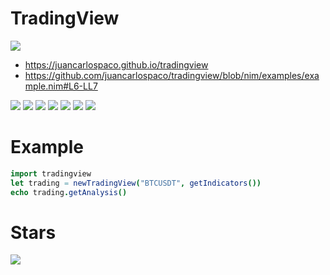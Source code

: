 # TradingView

![](https://raw.githubusercontent.com/juancarlospaco/tradingview/nim/tradingview.jpg)


- https://juancarlospaco.github.io/tradingview
- https://github.com/juancarlospaco/tradingview/blob/nim/examples/example.nim#L6-LL7

![](https://github.com/juancarlospaco/tradingview/actions/workflows/build.yml/badge.svg)
![](https://img.shields.io/github/languages/top/juancarlospaco/tradingview?style=for-the-badge)
![](https://img.shields.io/github/stars/juancarlospaco/tradingview?style=for-the-badge)
![](https://img.shields.io/github/languages/code-size/juancarlospaco/tradingview?style=for-the-badge)
![](https://img.shields.io/github/issues-raw/juancarlospaco/tradingview?style=for-the-badge)
![](https://img.shields.io/github/issues-pr-raw/juancarlospaco/tradingview?style=for-the-badge)
![](https://img.shields.io/github/last-commit/juancarlospaco/tradingview?style=for-the-badge)


# Example

```nim
import tradingview
let trading = newTradingView("BTCUSDT", getIndicators())
echo trading.getAnalysis()
```


# Stars

![](https://starchart.cc/juancarlospaco/tradingview.svg)
